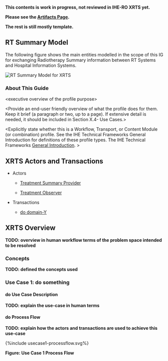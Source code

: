 

**This contents is work in progress, not reviewed in IHE-RO XRTS yet.**

**Please see the [Artifacts Page](artifacts.html).**

**The rest is still mostly template.**


## RT Summary Model

The following figure shows the main entities modelled in the scope of this IG for exchanging Radiotherapy Summary information between RT Systems and Hospital Information Systems.

![RT Summary Model for XRTS](RTResourcesOverview.svg)

<div style="clear: left"/>
<div style="clear: left"/>

### About This Guide

&lt;executive overview of the profile purpose&gt;

&lt;Provide an end-user friendly overview of what the profile does for
them. Keep it brief (a paragraph or two, up to a page). If extensive
detail is needed, it should be included in Section X.4- Use Cases.&gt;

&lt;Explicitly state whether this is a Workflow, Transport, or Content
Module (or combination) profile. See the IHE Technical Frameworks
General Introduction for definitions of these profile types. The IHE
Technical Frameworks [General Introduction](https://profiles.ihe.net/GeneralIntro/). &gt;

## XRTS Actors and Transactions

* Actors

  - [Treatment Summary Provider](2_actors_and_transactions.html#treatmentSummaryProvider)

  - [Treatment Observer](2_actors_and_transactions.html#treatmentObserver)

* Transactions

  - [do domain-Y](domain-Y.html)

## XRTS Overview
**TODO: overview in human workflow terms of the problem space intended to be resolved**

### Concepts
**TODO: defined the concepts used**

### Use Case 1: do something

#### do Use Case Description

**TODO: explain the use-case in human terms**

#### do Process Flow
**TODO: explain how the actors and transactions are used to achieve this use-case**

<div>
{%include usecase1-processflow.svg%}
</div>

<div style="clear: left"/>

**Figure: Use Case 1 Process Flow**

